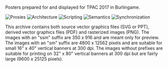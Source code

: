 Posters prepared for and displayed for TPAC 2017 in Burlingame.

![Proxies](Poster1_Proxy_ssm.png "Proxies")
![Architecture](Poster2_Architecture_ssm.png "Architecture")
![Scripting](Poster3_Scripting_ssm.png "Scripting")
![Semantics](Poster4_Semantics_ssm.png "Semantics")
![Synchronization](Poster5_Synchronization_ssm.png "Synchronization")

This archive contains both source vector graphics files (SVG or PPT),
derived vector graphics files (PDF) and rasterized images (PNG).
The images with an "ssm" suffix are 350 x 916 and are meant only for
preview.
The images with an "sm" suffix are 4800 x 12562 pixels and are
suitable for small 16" x 40" vertical banners at 300 dpi.
The images without prefixes are
suitable for printing on 32" x 80" vertical banners at 300 dpi
but are fairly large (9600 x 25125 pixels).
